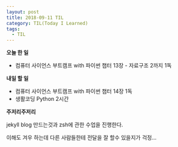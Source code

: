 ```yaml
---
layout: post
title: 2018-09-11 TIL
category: TIL(Today I Learned)
tags:
  - TIL
---
```




**오늘 한 일**

- 컴퓨터 사이언스 부트캠프 with 파이썬 챕터 13장 - 자료구조 2까지 1독



**내일 할 일**

- 컴퓨터 사이언스 부트캠프 with 파이썬 챕터 14장 1독
- 생활코딩 Python 2시간



**주저리주저리**

jekyll blog 만드는것과 zsh에 관한 수업을 진행한다.

이해도 겨우 하는데 다른 사람들한테 전달을 잘 할수 있을지가 걱정...


